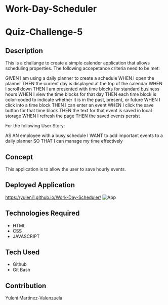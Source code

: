 # Work-Day-Scheduler

# Quiz-Challenge-5

## Description
This is a challange to create a simple calender application that allows scheduling properties. 
The following accepetance criteria need to be met:

GIVEN I am using a daily planner to create a schedule
WHEN I open the planner
THEN the current day is displayed at the top of the calendar
WHEN I scroll down
THEN I am presented with time blocks for standard business hours
WHEN I view the time blocks for that day
THEN each time block is color-coded to indicate whether it is in the past, present, or future
WHEN I click into a time block
THEN I can enter an event
WHEN I click the save button for that time block
THEN the text for that event is saved in local storage
WHEN I refresh the page
THEN the saved events persist

For the following User Story:

AS AN employee with a busy schedule
I WANT to add important events to a daily planner
SO THAT I can manage my time effectively


## Concept
This application is to allow the user to save hourly events. 

## Deployed Application

https://yuleni1.github.io/Work-Day-Scheduler/
![App](/Module-5/Develop/assets/Screenshot%202022-06-05%20174531.png)


## Technologies Required

* HTML
* CSS
* JAVASCRIPT

## Tech Used

* Github
* Git Bash

## Contribution

Yuleni Martinez-Valenzuela